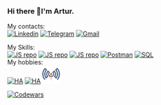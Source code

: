 ### Hi there 👋I'm Artur. 

My contacts:  
[<img src='https://cdn-icons-png.flaticon.com/512/145/145807.png' alt='Linkedin' height='40'>](https://www.linkedin.com/in/artur-balsis-256a95238/)
[<img src='https://upload.wikimedia.org/wikipedia/commons/thumb/8/82/Telegram_logo.svg/2048px-Telegram_logo.svg.png' alt='Telegram' height='40'>](https://t.me/artbalsis)
[<img src='https://icon-library.com/images/gmail-png-icon/gmail-png-icon-6.jpg' alt='Gmail' height='40'>](mailto:artur.balsis@gmail.com)
 
My Skills:  
[<img src='https://icon-library.com/images/terminal-icon/terminal-icon-6.jpg' alt='JS repo' height='40'>](https://github.com/balsis/linux_terminal)
[<img src='https://guillaume.techene.net/wp-content/uploads/2021/06/git-icon.png' alt='JS repo' height='40'>](https://github.com/balsis/JSON)
[<img src='https://icon-library.com/images/javascript-icon/javascript-icon-17.jpg' alt='JS repo' height='40'>](https://github.com/balsis/JS_HW) 
[<img src='https://user-images.githubusercontent.com/7853266/44114706-9c72dd08-9fd1-11e8-8d9d-6d9d651c75ad.png' alt='Postman' height='40'>](https://github.com/balsis/postman)
[<img src='https://github.com/balsis/pics/blob/main/sql.png' alt='SQL' height='40'>](https://github.com/balsis/Interactive-SQL-Trainer)  
My hobbies:  
[<img src='https://community-assets.home-assistant.io/optimized/3X/6/a/6a99ebb8d0b585a00b407123ff76964cb3e18780_2_500x500.png' alt='HA' height='40'>](https://github.com/balsis/homeassistant)
[<img src='https://www.docker.com/wp-content/uploads/2022/03/vertical-logo-monochromatic.png' alt='HA' height='40'>](https://github.com/balsis/homeassistant)
[<img src='https://raw.githubusercontent.com/docker-library/docs/757578e3a44e5460a8a11d32a81776f8b74231a9/eclipse-mosquitto/logo.png' alt='HA' height='40'>](https://github.com/balsis/homeassistant)





  
[<img src='https://www.codewars.com/users/balsis/badges/small' alt='Codewars' height='25'>](https://github.com/balsis/codewars/blob/main/8kyu.js)



<!--
**balsis/balsis** is a ✨ _special_ ✨ repository because its `README.md` (this file) appears on your GitHub profile.

Here are some ideas to get you started:

- 🔭 I’m currently working on ...
- 🌱 I’m currently learning ...
- 👯 I’m looking to collaborate on ...
- 🤔 I’m looking for help with ...
- 💬 Ask me about ...
- 📫 How to reach me: ...
- 😄 Pronouns: ...
- ⚡ Fun fact: ...
-->
